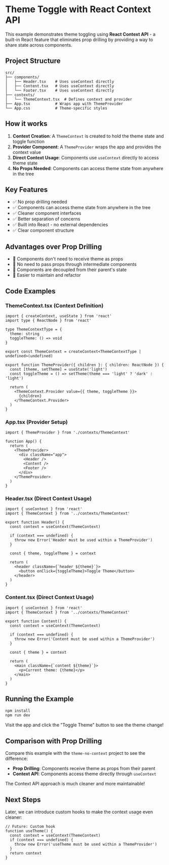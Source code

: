 # Theme Toggle with React Context API

This example demonstrates theme toggling using **React Context API** - a built-in React feature that eliminates prop drilling by providing a way to share state across components.

## Project Structure

```
src/
├── components/
│   ├── Header.tsx    # Uses useContext directly
│   ├── Content.tsx   # Uses useContext directly
│   └── Footer.tsx    # Uses useContext directly
├── contexts/
│   └── ThemeContext.tsx  # Defines context and provider
├── App.tsx           # Wraps app with ThemeProvider
└── App.css           # Theme-specific styles
```

## How it works

1. **Context Creation**: A `ThemeContext` is created to hold the theme state and toggle function
2. **Provider Component**: A `ThemeProvider` wraps the app and provides the context value
3. **Direct Context Usage**: Components use `useContext` directly to access theme state
4. **No Props Needed**: Components can access theme state from anywhere in the tree

## Key Features

- ✅ No prop drilling needed
- ✅ Components can access theme state from anywhere in the tree
- ✅ Cleaner component interfaces
- ✅ Better separation of concerns
- ✅ Built into React - no external dependencies
- ✅ Clear component structure

## Advantages over Prop Drilling

- 🎉 Components don't need to receive theme as props
- 🎉 No need to pass props through intermediate components
- 🎉 Components are decoupled from their parent's state
- 🎉 Easier to maintain and refactor

## Code Examples

### ThemeContext.tsx (Context Definition)
```tsx
import { createContext, useState } from 'react'
import type { ReactNode } from 'react'

type ThemeContextType = {
  theme: string
  toggleTheme: () => void
}

export const ThemeContext = createContext<ThemeContextType | undefined>(undefined)

export function ThemeProvider({ children }: { children: ReactNode }) {
  const [theme, setTheme] = useState('light')
  const toggleTheme = () => setTheme(theme === 'light' ? 'dark' : 'light')
  
  return (
    <ThemeContext.Provider value={{ theme, toggleTheme }}>
      {children}
    </ThemeContext.Provider>
  )
}
```

### App.tsx (Provider Setup)
```tsx
import { ThemeProvider } from './contexts/ThemeContext'

function App() {
  return (
    <ThemeProvider>
      <div className="app">
        <Header />
        <Content />
        <Footer />
      </div>
    </ThemeProvider>
  )
}
```

### Header.tsx (Direct Context Usage)
```tsx
import { useContext } from 'react'
import { ThemeContext } from '../contexts/ThemeContext'

export function Header() {
  const context = useContext(ThemeContext)
  
  if (context === undefined) {
    throw new Error('Header must be used within a ThemeProvider')
  }
  
  const { theme, toggleTheme } = context
  
  return (
    <header className={`header ${theme}`}>
      <button onClick={toggleTheme}>Toggle Theme</button>
    </header>
  )
}
```

### Content.tsx (Direct Context Usage)
```tsx
import { useContext } from 'react'
import { ThemeContext } from '../contexts/ThemeContext'

export function Content() {
  const context = useContext(ThemeContext)
  
  if (context === undefined) {
    throw new Error('Content must be used within a ThemeProvider')
  }
  
  const { theme } = context
  
  return (
    <main className={`content ${theme}`}>
      <p>Current theme: {theme}</p>
    </main>
  )
}
```

## Running the Example

```bash
npm install
npm run dev
```

Visit the app and click the "Toggle Theme" button to see the theme change!

## Comparison with Prop Drilling

Compare this example with the `theme-no-context` project to see the difference:

- **Prop Drilling**: Components receive theme as props from their parent
- **Context API**: Components access theme directly through `useContext`

The Context API approach is much cleaner and more maintainable!

## Next Steps

Later, we can introduce custom hooks to make the context usage even cleaner:
```tsx
// Future: Custom hook
function useTheme() {
  const context = useContext(ThemeContext)
  if (context === undefined) {
    throw new Error('useTheme must be used within a ThemeProvider')
  }
  return context
}
```
